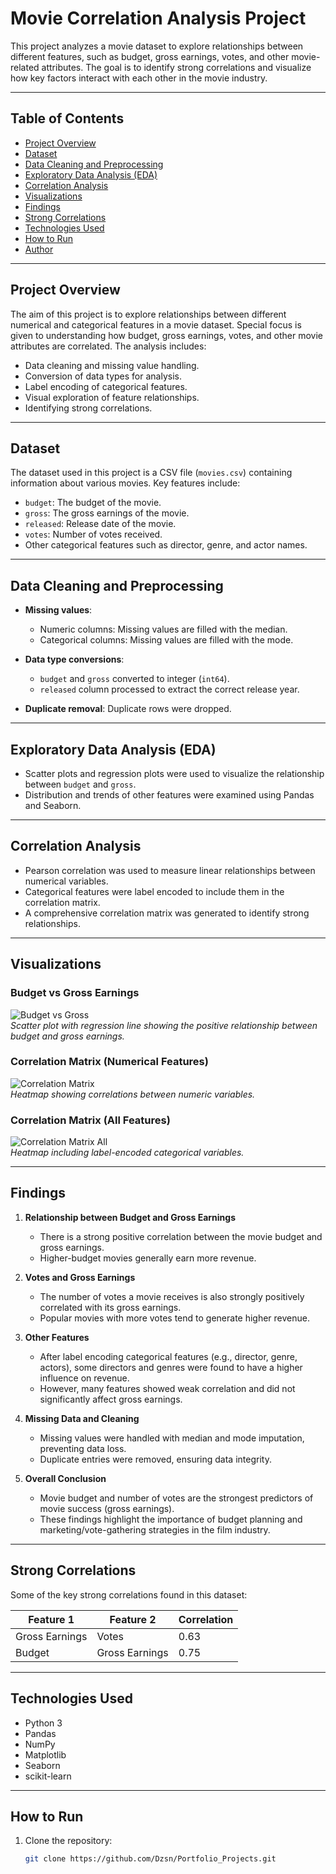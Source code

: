 # Movie Correlation Analysis Project

This project analyzes a movie dataset to explore relationships between different features, such as budget, gross earnings, votes, and other movie-related attributes. The goal is to identify strong correlations and visualize how key factors interact with each other in the movie industry.

---

## Table of Contents
- [Project Overview](#project-overview)
- [Dataset](#dataset)
- [Data Cleaning and Preprocessing](#data-cleaning-and-preprocessing)
- [Exploratory Data Analysis (EDA)](#exploratory-data-analysis-eda)
- [Correlation Analysis](#correlation-analysis)
- [Visualizations](#visualizations)
- [Findings](#findings)
- [Strong Correlations](#strong-correlations)
- [Technologies Used](#technologies-used)
- [How to Run](#how-to-run)
- [Author](#author)

---

## Project Overview
The aim of this project is to explore relationships between different numerical and categorical features in a movie dataset. Special focus is given to understanding how budget, gross earnings, votes, and other movie attributes are correlated. The analysis includes:

- Data cleaning and missing value handling.
- Conversion of data types for analysis.
- Label encoding of categorical features.
- Visual exploration of feature relationships.
- Identifying strong correlations.

---

## Dataset
The dataset used in this project is a CSV file (`movies.csv`) containing information about various movies. Key features include:

- `budget`: The budget of the movie.
- `gross`: The gross earnings of the movie.
- `released`: Release date of the movie.
- `votes`: Number of votes received.
- Other categorical features such as director, genre, and actor names.

---

## Data Cleaning and Preprocessing
- **Missing values**:  
  - Numeric columns: Missing values are filled with the median.  
  - Categorical columns: Missing values are filled with the mode.  

- **Data type conversions**:  
  - `budget` and `gross` converted to integer (`int64`).  
  - `released` column processed to extract the correct release year.

- **Duplicate removal**: Duplicate rows were dropped.

---

## Exploratory Data Analysis (EDA)
- Scatter plots and regression plots were used to visualize the relationship between `budget` and `gross`.
- Distribution and trends of other features were examined using Pandas and Seaborn.

---

## Correlation Analysis
- Pearson correlation was used to measure linear relationships between numerical variables.
- Categorical features were label encoded to include them in the correlation matrix.
- A comprehensive correlation matrix was generated to identify strong relationships.

---

## Visualizations

### Budget vs Gross Earnings
![Budget vs Gross](images/Gross_Budget.png)  
*Scatter plot with regression line showing the positive relationship between budget and gross earnings.*

### Correlation Matrix (Numerical Features)
![Correlation Matrix](images/Numeric_Corr.png)  
*Heatmap showing correlations between numeric variables.*

### Correlation Matrix (All Features)
![Correlation Matrix All](images/All_Corr.png)  
*Heatmap including label-encoded categorical variables.*

---

## Findings

1. **Relationship between Budget and Gross Earnings**  
   - There is a strong positive correlation between the movie budget and gross earnings.  
   - Higher-budget movies generally earn more revenue.

2. **Votes and Gross Earnings**  
   - The number of votes a movie receives is also strongly positively correlated with its gross earnings.  
   - Popular movies with more votes tend to generate higher revenue.

3. **Other Features**  
   - After label encoding categorical features (e.g., director, genre, actors), some directors and genres were found to have a higher influence on revenue.  
   - However, many features showed weak correlation and did not significantly affect gross earnings.

4. **Missing Data and Cleaning**  
   - Missing values were handled with median and mode imputation, preventing data loss.  
   - Duplicate entries were removed, ensuring data integrity.

5. **Overall Conclusion**  
   - Movie budget and number of votes are the strongest predictors of movie success (gross earnings).  
   - These findings highlight the importance of budget planning and marketing/vote-gathering strategies in the film industry.

---

## Strong Correlations
Some of the key strong correlations found in this dataset:

| Feature 1      | Feature 2       | Correlation |
|----------------|----------------|------------|
| Gross Earnings | Votes          | 0.63       |
| Budget         | Gross Earnings | 0.75       |

---

## Technologies Used
- Python 3
- Pandas
- NumPy
- Matplotlib
- Seaborn
- scikit-learn

---

## How to Run
1. Clone the repository:
   ```bash
   git clone https://github.com/Dzsn/Portfolio_Projects.git

